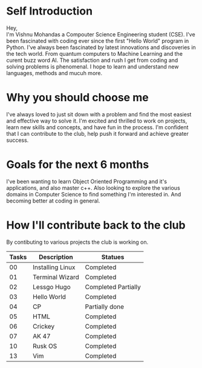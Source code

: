 # Self Introduction
Hey,  
I'm Vishnu Mohandas a Compouter Science Engineering student (CSE). I've been fascinated with coding ever since the first "Hello World" program in Python. I've always been fascinated by latest innovations and discoveries in the tech world. From quantum computers to Machine Learning and the curent buzz word AI. The satisfaction and rush I get from coding and solving problems is phenomenal. I hope to learn and understand new languages, methods and mucuh more.

# Why you should choose me
I've always loved to just sit down with a problem and find the most easiest and effective way to solve it. I'm excited and thrilled to work on projects, learn new skills and concepts, and have fun in the process. I'm confident that I can contribute to the club, help push it forward and achieve greater success.

# Goals for the next 6 months
I've been wanting to learn Object Oriented Programming and it's applications, and also master c++. Also looking to explore the various domains in Computer Science to find something I'm interested in. And becoming better at coding in general.

# How I'll contribute back to the club
By contibuting to various projects the club is working on.

| Tasks   |     Description     |   Statues      |
| ------  | ------------------- | -----------    |
| 00      | Installing Linux    | Completed      |
| 01      | Terminal Wizard     | Completed      |
| 02      | Lessgo Hugo         | Completed Partially|
| 03      | Hello World         | Completed      |
| 04      | CP                  | Partially done |
| 05      | HTML                | Completed      |
| 06      | Crickey             | Completed      |
| 07      | AK 47               | Completed      |
| 10      | Rusk OS             | Completed      |
| 13      | Vim                 | Completed      |

